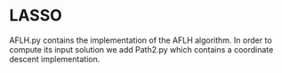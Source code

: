 # LASSO

AFLH.py contains the implementation of the AFLH algorithm. In order to compute
its input solution we add Path2.py which contains a coordinate descent implementation. 
